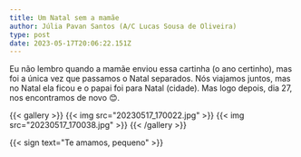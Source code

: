 ```yaml
---
title: Um Natal sem a mamãe
author: Júlia Pavan Santos (A/C Lucas Sousa de Oliveira)
type: post
date: 2023-05-17T20:06:22.151Z
---
```

Eu não lembro quando a mamãe enviou essa cartinha (o ano certinho), mas foi a única vez que passamos o Natal separados.
Nós viajamos juntos, mas no Natal ela ficou e o papai foi para Natal (cidade). Mas logo depois, dia 27, nos encontramos de novo 😊.

{{< gallery >}}
  {{< img src="20230517_170022.jpg" >}}
  {{< img src="20230517_170038.jpg" >}}
{{< /gallery >}}

{{< sign text="Te amamos, pequeno" >}}
